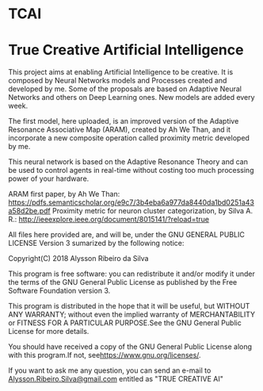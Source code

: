 # TCAI
# True Creative Artificial Intelligence

This project aims at enabling Artificial Intelligence to be creative. It is composed by Neural Networks models and Processes created and developed by me. Some of the proposals are based on Adaptive Neural Networks and others on Deep Learning ones. New models are added every week.

The first model, here uploaded, is an improved version of the Adaptive Resonance Associative Map (ARAM), created by Ah We Than, and it incorporate a new composite operation called proximity metric developed by me.

This neural network is based on the Adaptive Resonance Theory and can be used to control agents in real-time without costing too much processing power of your hardware.

ARAM first paper, by Ah We Than: https://pdfs.semanticscholar.org/e9c7/3b4eba6a977da8440da1bd0251a43a58d2be.pdf
Proximity metric for neuron cluster categorization, by Silva A. R.: http://ieeexplore.ieee.org/document/8015141/?reload=true

All files here provided are, and will be, under the GNU GENERAL PUBLIC LICENSE Version 3 sumarized by the following notice:

Copyright(C) 2018 Alysson Ribeiro da Silva
 
This program is free software: you can redistribute it and/or modify
it under the terms of the GNU General Public License as published by
the Free Software Foundation version 3.
 
This program is distributed in the hope that it will be useful,
but WITHOUT ANY WARRANTY; without even the implied warranty of
MERCHANTABILITY or FITNESS FOR A PARTICULAR PURPOSE.See the
GNU General Public License for more details.
 
You should have received a copy of the GNU General Public License
along with this program.If not, see<https://www.gnu.org/licenses/>.
  
If you want to ask me any question, you can send an e-mail to 
Alysson.Ribeiro.Silva@gmail.com entitled as "TRUE CREATIVE AI"

